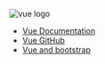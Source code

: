 ![vue logo](https://kironroy.github.io/vue.svg)

* [Vue Documentation](https://vuejs.org/)
* [Vue GitHub](https://github.com/vuejs)
* [Vue and bootstrap](https://bootstrap-vue.js.org/docs/)
